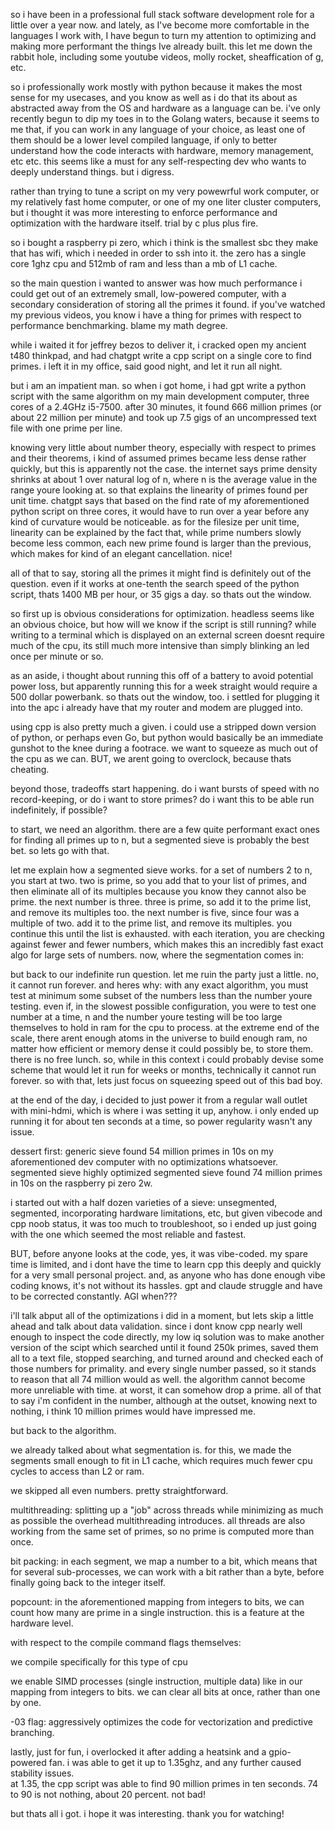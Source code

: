 so i have been in a professional full stack software development role for a little over a year now.
and lately, as I've become more comfortable in the languages I work with, I have begun to turn my attention
to optimizing and making more performant the things Ive already built. this let me down the rabbit hole, including some 
youtube videos, molly rocket, sheaffication of g, etc. 

so i professionally work mostly with python because it makes the most sense for my usecases, and
you know as well as i do that its about as abstracted away from the OS and hardware as a language can be.
i've only recently begun to dip my toes in to the Golang waters, because it seems to me that, if you
can work in any language of your choice, as least one of them should be a lower level compiled language,
if only to better understand how the code interacts with hardware, memory management, etc etc. this seems
like a must for any self-respecting dev who wants to deeply understand things. but i digress. 

rather than trying to tune a script on my very powewrful work computer, or my relatively fast home computer, 
or one of my one liter cluster computers, but i thought it was more interesting to enforce performance 
and optimization with the hardware itself. trial by c plus plus fire. 

so i bought a raspberry pi zero, which i think is the smallest sbc they make that has wifi, which i needed in order to
ssh into it. the zero has a single core 1ghz cpu and 512mb of ram and less than a mb of L1 cache. 

so the main question i wanted to answer was how much performance i could get out of an extremely small, low-powered computer, 
with a secondary consideration of storing all the primes it found. if you've watched my previous videos, you
know i have a thing for primes with respect to performance benchmarking. blame my math degree.

while i waited it for jeffrey bezos to deliver it, i cracked open my ancient t480 thinkpad,
and had chatgpt write a cpp script on a single core to find primes. i left it in my office, said good night, and
let it run all night. 

but i am an impatient man. so when i got home, i had gpt write a python script with the same algorithm on my
main development computer, 
three cores of a 2.4GHz i5-7500. after 30 minutes, it found 666 million primes (or about 22 million per minute) and took up 7.5 gigs 
of an uncompressed text file with one prime per line.

knowing very little about number theory, especially with respect to primes and their theorems,
i kind of assumed primes became less dense rather quickly, but this is apparently not the case.
the internet says prime density shrinks at about 1 over natural log of n, where n is the average value
in the range youre looking at. so that explains the linearity of primes found per unit time. chatgpt says 
that based on the find rate of my aforementioned python script on three cores, it would have to run over 
a year before any kind of curvature would be noticeable. as for the filesize per unit time, linearity
can be explained by the fact that, while prime numbers slowly become less common, each new prime
found is larger than the previous, which makes for kind of an elegant cancellation. nice!

all of that to say, storing all the primes it might find is definitely out of the question. 
even if it works at one-tenth the search speed of the python script, thats 1400 MB per hour, or 
35 gigs a day. so thats out the window. 

so first up is obvious considerations for optimization. headless seems like an obvious choice, but how will
we know if the script is still running? while writing to a terminal which is displayed on an external screen
doesnt require much of the cpu, its still much more intensive than simply blinking an led once per minute or so.

as an aside, i thought about running this off of a battery to avoid potential power loss, but apparently 
running this for a week straight would require a 500 dollar powerbank. so thats out the window, too.
i settled for plugging it into the apc i already have that my router and modem are plugged into.

using cpp is also pretty much a given. i could use a stripped down version of python, or perhaps even Go,
but python would basically be an immediate gunshot to the knee during a footrace. we want to squeeze
as much out of the cpu as we can. BUT, we arent going to overclock, because thats cheating.

beyond those, tradeoffs start happening. do i want bursts of speed with no record-keeping, or do i
want to store primes? do i want this to be able run indefinitely, if possible? 

to start, we need an algorithm. there are a few quite performant exact ones for finding
all primes up to n, but a segmented sieve is probably the best bet. so lets go with that.

let me explain how a segmented sieve works. for a set of numbers 2 to n, you start at two. two is prime, so you add
that to your list of primes, and then eliminate all of its multiples because you know they cannot also be prime. the next
number is three. three is prime, so add it to the prime list, and remove its multiples too. the next number is five, since four was a 
multiple of two. add it to the prime list, and remove its multiples. you continue this until the list
is exhausted. with each iteration, you are checking against fewer and fewer numbers, which makes this 
an incredibly fast exact algo for large sets of numbers. now, where the segmentation comes in: 

but back to our indefinite run question. let me ruin the party just a little. no, it cannot run forever.
and heres why: with any exact algorithm, you must test at minimum some subset of the numbers less than the
number youre testing. even if, in the slowest possible configuration, you were to test one number at a time,
n and the number youre testing will be too large themselves to hold in ram for the cpu to process. at the extreme end of the
scale, there arent enough atoms in the universe to build enough ram, no matter how efficient
or memory dense it could possibly be, to store them. there is no free lunch. so, while in this context i could 
probably devise some scheme that would let it run for weeks
or months, technically it cannot run forever. so with that, lets just focus on squeezing speed out of this bad boy. 

at the end of the day, i decided to just power it from a regular wall outlet with mini-hdmi, which is where i was setting it up, anyhow.
i only ended up running it for about ten seconds at a time, so power regularity wasn't any issue. 

dessert first: 
generic sieve found 54 million primes in 10s on my aforementioned dev computer with no optimizations whatsoever.
segmented sieve highly optimized segmented sieve found 74 million primes in 10s on the raspberry pi zero 2w.

i started out with a half dozen varieties of a sieve: unsegmented, segmented, incorporating hardware limitations, etc, 
but given vibecode and cpp noob status, it was too much to troubleshoot, so i ended up just going with the one which 
seemed the most reliable and fastest. 

BUT, before anyone looks at the code, yes, it was vibe-coded. my spare time is limited, and i dont have the time to learn
cpp this deeply and quickly for a very small personal project. and, as anyone who has done enough vibe coding knows, it's not without
its hassles. gpt and claude struggle and have to be corrected constantly. AGI when???

i'll talk abput all of the optimizations i did in a moment, but lets skip a little ahead and talk about data validation.
since i dont know cpp nearly well enough to inspect the code directly, my low iq solution was to make another version of the
scipt which searched until it found 250k primes, saved them all to a text file, stopped searching, and turned around and checked each
of those numbers for primality. and every single number passed, so it stands to reason that all 74 million would as well. the algorithm
cannot become more unreliable with time. at worst, it can somehow drop a prime. all of that to say i'm confident in the number,
although at the outset, knowing next to nothing, i think 10 million primes would have impressed me.

but back to the algorithm. 

we already talked about what segmentation is. for this, we made the segments small enough to fit in L1 cache, which requires 
much fewer cpu cycles to access than L2 or ram. 

we skipped all even numbers. pretty straightforward.

multithreading: splitting up a "job" across threads while minimizing as much as possible the overhead multithreading
introduces. all threads are also working from the same set of primes, so no prime is computed more than once.

bit packing: in each segment, we map a number to a bit, which means that for several sub-processes,
we can work with a bit rather than a byte, before finally going back to the integer itself. 

popcount: in the aforementioned mapping from integers to bits, we can count how many are prime
in a single instruction. this is a feature at the hardware level. 

with respect to the compile command flags themselves:

we compile specifically for this type of cpu

we enable SIMD processes (single instruction, multiple data) like in our mapping from integers 
to bits. we can clear all bits at once, rather than one by one. 

-03 flag: aggressively optimizes the code for vectorization and predictive branching. 

lastly, just for fun, i overlocked it after adding a heatsink and a gpio-powered fan. 
i was able to get it up to 1.35ghz, and any further caused stability issues.  
at 1.35, the cpp script was able to find 90 million
primes in ten seconds. 74 to 90 is not nothing, about 20 percent. not bad!

but thats all i got. i hope it was interesting. thank you for watching!












